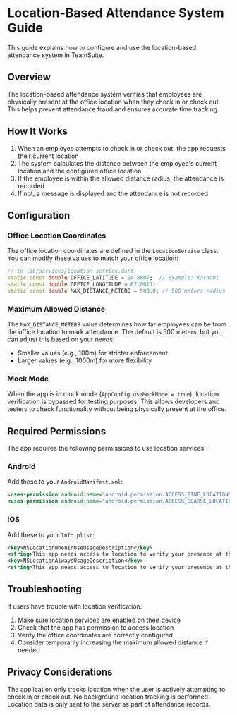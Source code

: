 # Location-Based Attendance System Guide

This guide explains how to configure and use the location-based attendance system in TeamSuite.

## Overview

The location-based attendance system verifies that employees are physically present at the office location when they check in or check out. This helps prevent attendance fraud and ensures accurate time tracking.

## How It Works

1. When an employee attempts to check in or check out, the app requests their current location
2. The system calculates the distance between the employee's current location and the configured office location
3. If the employee is within the allowed distance radius, the attendance is recorded
4. If not, a message is displayed and the attendance is not recorded

## Configuration

### Office Location Coordinates

The office location coordinates are defined in the `LocationService` class. You can modify these values to match your office location:

```dart
// In lib/services/location_service.dart
static const double OFFICE_LATITUDE = 24.8607;  // Example: Karachi
static const double OFFICE_LONGITUDE = 67.0011;
static const double MAX_DISTANCE_METERS = 500.0; // 500 meters radius
```

### Maximum Allowed Distance

The `MAX_DISTANCE_METERS` value determines how far employees can be from the office location to mark attendance. The default is 500 meters, but you can adjust this based on your needs:

- Smaller values (e.g., 100m) for stricter enforcement
- Larger values (e.g., 1000m) for more flexibility

### Mock Mode

When the app is in mock mode (`AppConfig.useMockMode = true`), location verification is bypassed for testing purposes. This allows developers and testers to check functionality without being physically present at the office.

## Required Permissions

The app requires the following permissions to use location services:

### Android

Add these to your `AndroidManifest.xml`:

```xml
<uses-permission android:name="android.permission.ACCESS_FINE_LOCATION" />
<uses-permission android:name="android.permission.ACCESS_COARSE_LOCATION" />
```

### iOS

Add these to your `Info.plist`:

```xml
<key>NSLocationWhenInUseUsageDescription</key>
<string>This app needs access to location to verify your presence at the office for attendance.</string>
<key>NSLocationAlwaysUsageDescription</key>
<string>This app needs access to location to verify your presence at the office for attendance.</string>
```

## Troubleshooting

If users have trouble with location verification:

1. Make sure location services are enabled on their device
2. Check that the app has permission to access location
3. Verify the office coordinates are correctly configured
4. Consider temporarily increasing the maximum allowed distance if needed

## Privacy Considerations

The application only tracks location when the user is actively attempting to check in or check out. No background location tracking is performed. Location data is only sent to the server as part of attendance records.
